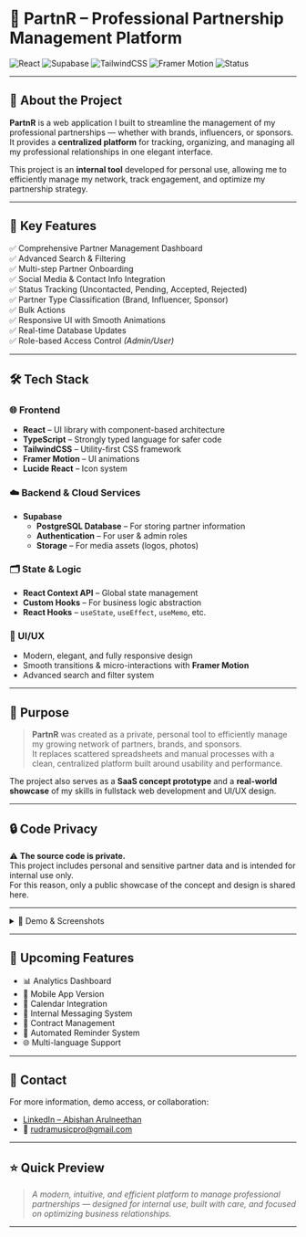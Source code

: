 # 🤝 PartnR – Professional Partnership Management Platform

![React](https://img.shields.io/badge/React-20232A?style=for-the-badge&logo=react&logoColor=61DAFB)
![Supabase](https://img.shields.io/badge/Supabase-3ECF8E?style=for-the-badge&logo=supabase&logoColor=white)
![TailwindCSS](https://img.shields.io/badge/Tailwind_CSS-38B2AC?style=for-the-badge&logo=tailwind-css&logoColor=white)
![Framer Motion](https://img.shields.io/badge/Framer_Motion-0055FF?style=for-the-badge&logo=framer&logoColor=white)
![Status](https://img.shields.io/badge/Code-Private-important?style=for-the-badge)

---

## 🚀 About the Project

**PartnR** is a web application I built to streamline the management of my professional partnerships — whether with brands, influencers, or sponsors.  
It provides a **centralized platform** for tracking, organizing, and managing all my professional relationships in one elegant interface.

This project is an **internal tool** developed for personal use, allowing me to efficiently manage my network, track engagement, and optimize my partnership strategy.

---

## 📱 Key Features

✅ Comprehensive Partner Management Dashboard  
✅ Advanced Search & Filtering  
✅ Multi-step Partner Onboarding  
✅ Social Media & Contact Info Integration  
✅ Status Tracking (Uncontacted, Pending, Accepted, Rejected)  
✅ Partner Type Classification (Brand, Influencer, Sponsor)  
✅ Bulk Actions  
✅ Responsive UI with Smooth Animations  
✅ Real-time Database Updates  
✅ Role-based Access Control *(Admin/User)*

---

## 🛠️ Tech Stack

### 🌐 Frontend

- **React** – UI library with component-based architecture
- **TypeScript** – Strongly typed language for safer code
- **TailwindCSS** – Utility-first CSS framework
- **Framer Motion** – UI animations
- **Lucide React** – Icon system

### ☁️ Backend & Cloud Services

- **Supabase**
  - **PostgreSQL Database** – For storing partner information
  - **Authentication** – For user & admin roles
  - **Storage** – For media assets (logos, photos)

### 🗂️ State & Logic

- **React Context API** – Global state management
- **Custom Hooks** – For business logic abstraction
- **React Hooks** – `useState`, `useEffect`, `useMemo`, etc.

### 🎨 UI/UX

- Modern, elegant, and fully responsive design
- Smooth transitions & micro-interactions with **Framer Motion**
- Advanced search and filter system

---

## 🎯 Purpose

> **PartnR** was created as a private, personal tool to efficiently manage my growing network of partners, brands, and sponsors.  
> It replaces scattered spreadsheets and manual processes with a clean, centralized platform built around usability and performance.

The project also serves as a **SaaS concept prototype** and a **real-world showcase** of my skills in fullstack web development and UI/UX design.

---

## 🔒 Code Privacy

⚠️ **The source code is private.**  
This project includes personal and sensitive partner data and is intended for internal use only.  
For this reason, only a public showcase of the concept and design is shared here.

---

<details>
<summary>📸 Demo & Screenshots</summary>

### Dashboard Overview
![Dashboard](https://via.placeholder.com/800x450.png?text=PartnR+Dashboard)

### Partner Management
![Partners Management](https://via.placeholder.com/800x450.png?text=Partners+Management)

### Add New Partner Form
![Add Partner](https://via.placeholder.com/800x450.png?text=Add+Partner+Form)

📽️ **Video Demo available upon request.**  
📩 Contact me if you'd like to see the tool in action.

</details>

---

## 🚧 Upcoming Features

- 📊 Analytics Dashboard
- 📱 Mobile App Version
- 📅 Calendar Integration
- 💬 Internal Messaging System
- 📝 Contract Management
- 🔔 Automated Reminder System
- 🌐 Multi-language Support

---

## 📩 Contact

For more information, demo access, or collaboration:

- [LinkedIn – Abishan Arulneethan](https://www.linkedin.com/in/abishan-arulneethan)
- 📧 rudramusicpro@gmail.com

---

## ⭐️ Quick Preview

> *A modern, intuitive, and efficient platform to manage professional partnerships — designed for internal use, built with care, and focused on optimizing business relationships.*

---


